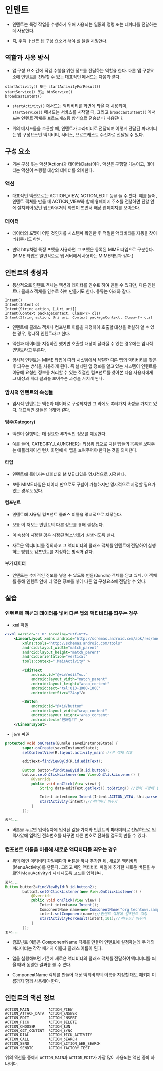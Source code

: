 # 인텐트

* 인텐트는 특정 작업을 수행하기 위해 사용되는 일종의 명령 또는 데이터를 전달하는 데 사용한다. 

* 즉, 우릭 ㅏ만든 앱 구성 요소가 해야 할 일을 지정한다.

## 역할과 사용 방식

* 앱 구성 요소 간에 작업 수행을 위한 정보를 전달하는 역할을 한다. 다른 앱 구성요소에 인텐트를 전달할 수 있는 대표적인 메서드는 다음과 같다.

```
startActivity() 또는 startActivityForResult()
startService() 또는 binService()
broadcastIntent()
```

* ```startActivity()``` 메서드는 액티비티를 화면에 띄울 때 사용되며, ```startService()``` 메서드는 서비스를 시작할 때, 그리고 ```broadcastIntent()``` 메서드는 인텐트 객체를 브로드캐스팅 방식으로 전송할 때 사용된다.

* 위의 메서드들을 호출할 때, 인텐트가 파라미터로 전달되며 이렇게 전달된 파라미터는 앱 구성요소인 액티비티, 서비스, 브로드캐스트 수신자로 전달될 수 있다.

## 구성 요소

* 기본 구성 욧는 액션(Action)과 데이터(Data)이다. 액션은 구행할 기능이고, 데이터는 액션이 수행될 대상의 데이터를 의미한다.

### 액션

* 대표적인 액션으로는 ACTION_VIEW, ACTION_EDIT 등을 들 수 있다. 예를 들어, 인텐트 객체를 만들 때 ACTION_VIEW와 함께 웹페이지 주소를 전달하면 단말 안에 설치되어 있던 웹브라우저의 화면이 뜨면서 해당 웹페이지를 보여준다.

### 데이터

* 데이터의 포멧이 어떤 것인가를 시스템이 확인한 후 적절한 액티비티를 자동을 찾아 띄워주기도 하낟.

* 만약 http처럼 특정 포맷을 사용하면 그 포맷은 등록된 MIME 타입으로 구분한다. (MIME 타입은 일반적으로 웹 서버에서 사용하는 MIME타입과 같다.)

## 인텐트의 생성자

* 통상적으로 인텐트 객체는 액션과 데이터를 인수로 하여 만들 수 있지만, 다른 인텐트나 클래스 객체를 인수로 하여 만들기도 한다. 종류는 아래와 같다.

```
Intent()
Intent(Intent o)
Intent(String action, [,Uri uri])
Intent(Context packageContext, Class<?> cls)
Intent(String action, Uri uri, Context packageContext, Class<?> cls)
```

* 인텐트에 클래스 객체나 컴포넌트 이름을 지정하여 호출할 대상을 확실히 알 수 있는 경우, 명시적 인텐트라고 한다.

* 액션과 데이터를 지정하긴 했지만 호출할 대상이 달라질 수 있는 경우에는 암시적 인텐트라고 부른다.

* 암시적 인텐트는 MIME 타입에 따라 시스템에서 적절한 다른 앱의 액티비티를 찾은 후 띄우는 방식을 사용하게 된다. 즉 설치된 앱 정보를 알고 있는 시스템이 인텐트를 이용해 요청한 정보를 처리할 수 있는 적절한 컴포넌트를 찾아본 다음 사용자에게 그 대상과 처리 결과를 보여주는 과정을 거치게 된다.

### 암시적 인텐트의 속성들

* 암시적 인텐트는 액션과 데이터로 구성되지만 그 외에도 여러가지 속성을 가지고 있다. 대표적인 것들은 아래와 같다.

#### 범주(Category)

* 액션이 실행되는 데 필요한 추가적인 정보를 제공한다.

* 예를 들어, CATEGIRY_LAUNCHER는 최상위 앱으로 치된 앱들의 목록을 보여주는 애플리케이션 런처 화면에 이 앱을 보여주어야 한다는 것을 의미한다.

#### 타입

* 인텐트에 들어가는 데이터의 MIME 타입을 명시적으로 지정한다.

* 보통 MIME 타입은 데이터 만으로도 구별이 가능하지만 명시적으로 지정할 필요가 있는 경우도 있다.

#### 컴포넌트

* 인텐트에 사용될 컴포넌트 클래스 이름을 명시적으로 지정한다.

* 보통 이 저오는 인텐트의 다른 정보를 통해 결정된다.

* 이 속성이 지정될 경우 지정된 컴포넌트가 실행되도록 한다.

* 새로운 액티비티를 정의하고 그 액티비티의 클래스 객체를 인텐트에 전달하여 실행하는 방법도 컴포넌트를 지정하는 방식과 같다.

#### 부가 데이터

* 인텐트는 추가적인 정보를 넣을 수 있도록 번들(Bundle) 객체를 담고 있다. 이 객체를 통해 인텐트 안에 더 많은 정보를 넣어 다른 앱 구성요소에 전달할 수 있다.

## 실습

### 인텐트에 액션과 데이터를 넣어 다른 앱의 액티비티를 띄우는 경우

* xml 파일

```xml
<?xml version="1.0" encoding="utf-8"?>
    <LinearLayout xmlns:android="http://schemas.android.com/apk/res/android"
        xmlns:tools="http://schemas.android.com/tools"
        android:layout_width="match_parent"
        android:layout_height="match_parent"
        android:orientation="vertical"
        tools:context=".MainActivity" >

        <EditText
            android:id="@+id/editText"
            android:layout_width="match_parent"
            android:layout_height="wrap_content"
            android:text="tel:010-1000-1000"
            android:textSize="24sp"/>

        <Button
            android:id="@+id/button"
            android:layout_width="wrap_content"
            android:layout_height="wrap_content"
            android:text="전화걸기" />
    </LinearLayout>
```

* java 파일

```java
protected void onCreate(Bundle savedInstanceState) {
        super.onCreate(savedInstanceState);
        setContentView(R.layout.activity_main);//뷰 객체 참조

        editText=findViewById(R.id.editText);

        Button button=findViewById(R.id.button);
        button.setOnClickListener(new View.OnClickListener() {
            @Override
            public void onClick(View view) {
                String data=editText.getText().toString();//입력 사앚에 입력된 전화번호 확인

                Intent intent=new Intent(Intent.ACTION_VIEW, Uri.parse(data));//전화걸기 화면 보여줄 인텐트 객체 생성
                startActivity(intent);//액티비티 띄우기
            }
        });

중략...
```

* 버튼을 누르면 입력상자에 입력된 값을 가져와 인텐트의 파라미터로 전달하므로 입력사앚에 입력된 전화번호를 바꾸면 다른 번호로 전화를 걸도록 만들 수 있다.

### 컴포넌트 이름을 이용해 새로운 액티비티를 띄우는 경우

* 위의 메인 액티비티 파일에다가 버튼을 하나 추가한 뒤, 새로운 액티비티(MenuActivity)를 만든다. 그리고 메인 액티비티 파일에 추가한 새로운 버튼을 누르면 MenuActivity가 나타나도록 코드를 입력한다.

```java
중략...
Button button2=findViewById(R.id.button2);
        button2.setOnClickListener(new View.OnClickListener() {
            @Override
            public void onClick(View view) {
                Intent intent=new Intent();
                ComponentName name=new ComponentName("org.techtown.samplecallintent","org.techtown.samplecallintent.MenuActivity");//컴포넌트 이름을 지정할 수 있는 객체 생성
                intent.setComponent(name);//인텐트 객체에 컴포넌트 지정
                startActivityForResult(intent,101);//액티비티 띄우기
            }
        });
중략...
```

* 컴포넌트 이름은 ComponentName 객체를 만들어 인텐트에 설정하는데 두 개의 파라미터는 각각 패키지 이름과 클래스 이름이 된다.

* 앱을 실행해보면 기존에 새로운 액티비티의 클래스 객체를 전달하여 액티비티를 띄울 때와 동일한 결과를 볼 수 있다.

* ComponentName 객체를 만들어 대상 액티비티의 이름을 지정할 대도 패키지 이름까지 함께 사용해야 한다.

## 인텐트의 액션 정보

```
ACTION_MAIN         ACTION_VIEW
ACTION_ATTACH_DATA  ACTION_ANSWER
ACTION_EDIT         ACTION_INSERT
ACTION_PICK         ACTION_DELETE
ACTION_CHOOSER      ACTION_RUN
ACTION_GET_CONTENT  ACTION_SYNC
ACTION_DIAL         ACTION_PICK_ACTIVITY
ACTION_CALL         ACTION_SEARCH
ACTION_SEND         ACTION_ACTION_WEB_SEARCH
ACTION_SENDTO       ACTION_FACTORY_TEST
```

위의 액션들 중에서 ```ACTION_MAIN```과 ```ACTION_EDIT```가 가장 많이 사용되는 액션 중의 하나이다.
